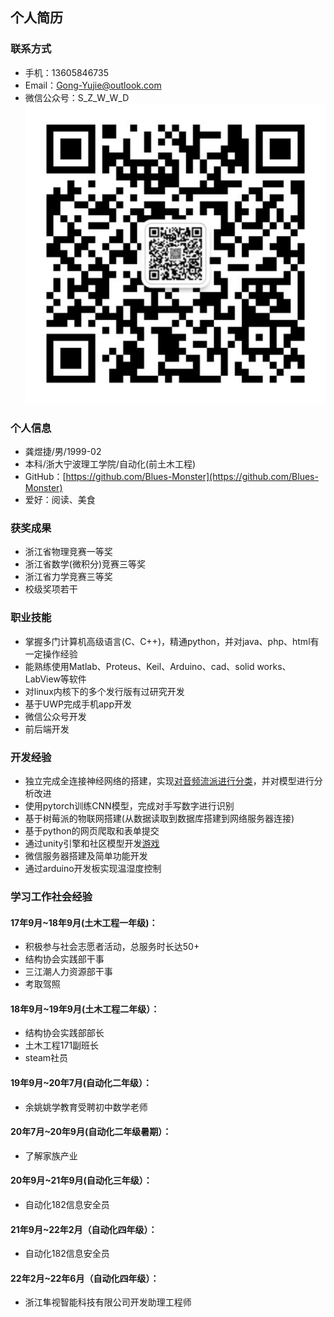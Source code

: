
## 个人简历

### 联系方式
 - 手机：13605846735
 - Email：Gong-Yujie@outlook.com
 - 微信公众号：S_Z_W_W_D ![](https://github.com/Blues-Monster/b_m.github.io/blob/main/img/WeChat%20subscription%20number.jpg)

### 个人信息
 - 龚煜捷/男/1999-02
 - 本科/浙大宁波理工学院/自动化(前土木工程)
 - GitHub：[https://github.com/Blues-Monster](https://github.com/Blues-Monster)
 - 爱好：阅读、美食

### 获奖成果
 - 浙江省物理竞赛一等奖
 - 浙江省数学(微积分)竞赛三等奖
 - 浙江省力学竞赛三等奖
 - 校级奖项若干

### 职业技能
 - 掌握多门计算机高级语言(C、C++)，精通python，并对java、php、html有一定操作经验
 - 能熟练使用Matlab、Proteus、Keil、Arduino、cad、solid works、LabView等软件
 - 对linux内核下的多个发行版有过研究开发
 - 基于UWP完成手机app开发
 - 微信公众号开发
 - 前后端开发

### 开发经验
 - 独立完成全连接神经网络的搭建，实现[对音频流派进行分类](https://github.com/Blues-Monster/sound_Recognition)，并对模型进行分析改进
 - 使用pytorch训练CNN模型，完成对手写数字进行识别
 - 基于树莓派的物联网搭建(从数据读取到数据库搭建到网络服务器连接)
 - 基于python的网页爬取和表单提交
 - 通过unity引擎和社区模型开发[游戏](https://play.unity.com/mg/other/webgl-builds-42268)
 - 微信服务器搭建及简单功能开发
 - 通过arduino开发板实现温湿度控制

### 学习工作社会经验
#### 17年9月~18年9月(土木工程一年级)：
 - 积极参与社会志愿者活动，总服务时长达50+
 - 结构协会实践部干事
 - 三江潮人力资源部干事
 - 考取驾照

#### 18年9月~19年9月(土木工程二年级）：
 - 结构协会实践部部长
 - 土木工程171副班长
 - steam社员

#### 19年9月~20年7月(自动化二年级）：
 - 余姚姚学教育受聘初中数学老师

#### 20年7月~20年9月(自动化二年级暑期）：
 - 了解家族产业

#### 20年9月~21年9月(自动化三年级）：
 - 自动化182信息安全员

#### 21年9月~22年2月（自动化四年级）：
 - 自动化182信息安全员

#### 22年2月~22年6月（自动化四年级）：
 - 浙江隼视智能科技有限公司开发助理工程师
